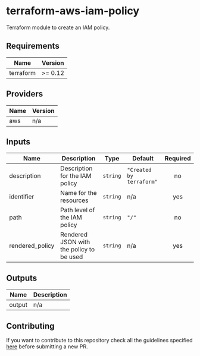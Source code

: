 # terraform-aws-iam-policy

Terraform module to create an IAM policy.

<!-- BEGINNING OF PRE-COMMIT-TERRAFORM DOCS HOOK -->
## Requirements

| Name | Version |
|------|---------|
| terraform | >= 0.12 |

## Providers

| Name | Version |
|------|---------|
| aws | n/a |

## Inputs

| Name | Description | Type | Default | Required |
|------|-------------|------|---------|:--------:|
| description | Description for the IAM policy | `string` | `"Created by terraform"` | no |
| identifier | Name for the resources | `string` | n/a | yes |
| path | Path level of the IAM policy | `string` | `"/"` | no |
| rendered\_policy | Rendered JSON with the policy to be used | `string` | n/a | yes |

## Outputs

| Name | Description |
|------|-------------|
| output | n/a |

<!-- END OF PRE-COMMIT-TERRAFORM DOCS HOOK -->

## Contributing
If you want to contribute to this repository check all the guidelines specified [here](.github/CONTRIBUTING.md) before submitting a new PR.
